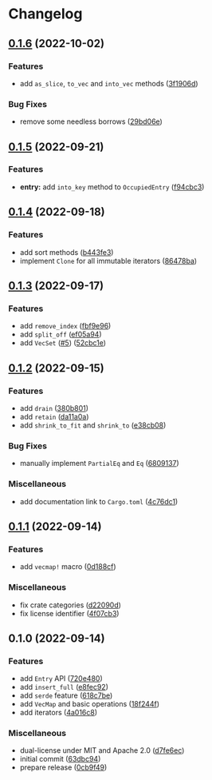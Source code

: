 # Changelog

## [0.1.6](https://github.com/martinohmann/vecmap-rs/compare/v0.1.5...v0.1.6) (2022-10-02)


### Features

* add `as_slice`, `to_vec` and `into_vec` methods ([3f1906d](https://github.com/martinohmann/vecmap-rs/commit/3f1906d45f0452ddb625a587f27adf0df47b64a8))


### Bug Fixes

* remove some needless borrows ([29bd06e](https://github.com/martinohmann/vecmap-rs/commit/29bd06e9634b181eeba0e23da319035a153794e7))

## [0.1.5](https://github.com/martinohmann/vecmap-rs/compare/v0.1.4...v0.1.5) (2022-09-21)


### Features

* **entry:** add `into_key` method to `OccupiedEntry` ([f94cbc3](https://github.com/martinohmann/vecmap-rs/commit/f94cbc376c053f9055ee2ac1a6f78eccc46189e1))

## [0.1.4](https://github.com/martinohmann/vecmap-rs/compare/v0.1.3...v0.1.4) (2022-09-18)


### Features

* add sort methods ([b443fe3](https://github.com/martinohmann/vecmap-rs/commit/b443fe37ab3fcf56bb9a15032c2a85324a67dfaf))
* implement `Clone` for all immutable iterators ([86478ba](https://github.com/martinohmann/vecmap-rs/commit/86478ba668ce7c4641f3ce76b9103b1da2b457ac))

## [0.1.3](https://github.com/martinohmann/vecmap-rs/compare/v0.1.2...v0.1.3) (2022-09-17)


### Features

* add `remove_index` ([fbf9e96](https://github.com/martinohmann/vecmap-rs/commit/fbf9e9674ffc3dafcc59e351a612054c508a9c67))
* add `split_off` ([ef05a94](https://github.com/martinohmann/vecmap-rs/commit/ef05a94571dff910b5f53d8f277ef23b840f7d42))
* add `VecSet` ([#5](https://github.com/martinohmann/vecmap-rs/issues/5)) ([52cbc1e](https://github.com/martinohmann/vecmap-rs/commit/52cbc1eb1e90abe2c3b453f7957b109465c8e5bb))

## [0.1.2](https://github.com/martinohmann/vecmap-rs/compare/v0.1.1...v0.1.2) (2022-09-15)


### Features

* add `drain` ([380b801](https://github.com/martinohmann/vecmap-rs/commit/380b801c75df8b847d90186d499c4a829b56331a))
* add `retain` ([da11a0a](https://github.com/martinohmann/vecmap-rs/commit/da11a0ad069bcef7d47275453f2844a7858bde14))
* add `shrink_to_fit` and `shrink_to` ([e38cb08](https://github.com/martinohmann/vecmap-rs/commit/e38cb08c0ed00a8cdad0e80ecff629e37582f6ec))


### Bug Fixes

* manually implement `PartialEq` and `Eq` ([6809137](https://github.com/martinohmann/vecmap-rs/commit/680913709db23fa14e592af5c6f3a362f4e4680a))


### Miscellaneous

* add documentation link to `Cargo.toml` ([4c76dc1](https://github.com/martinohmann/vecmap-rs/commit/4c76dc156b34e2fe2580035f9c3c67c645546439))

## [0.1.1](https://github.com/martinohmann/vecmap-rs/compare/v0.1.0...v0.1.1) (2022-09-14)


### Features

* add `vecmap!` macro ([0d188cf](https://github.com/martinohmann/vecmap-rs/commit/0d188cfc114eb9fba123fbbcb261a48ee717c908))


### Miscellaneous

* fix crate categories ([d22090d](https://github.com/martinohmann/vecmap-rs/commit/d22090db7a10bfe9233b7ba97c47752777ffbfaa))
* fix license identifier ([4f07cb3](https://github.com/martinohmann/vecmap-rs/commit/4f07cb30dc567153fa3ef71039273f01d4003194))

## 0.1.0 (2022-09-14)


### Features

* add `Entry` API ([720e480](https://github.com/martinohmann/vecmap-rs/commit/720e480782409ba0c6939b1647464e6d01a51302))
* add `insert_full` ([e8fec92](https://github.com/martinohmann/vecmap-rs/commit/e8fec923e5e5937725dc0bb1e7538740aa4e2273))
* add `serde` feature ([618c7be](https://github.com/martinohmann/vecmap-rs/commit/618c7be4753a3d929769b27a81556d352dda21f0))
* add `VecMap` and basic operations ([18f244f](https://github.com/martinohmann/vecmap-rs/commit/18f244f5d14e86965d7fefd7bbe95cca9f7e1765))
* add iterators ([4a016c8](https://github.com/martinohmann/vecmap-rs/commit/4a016c8785c77edb4b4a15ca6f5119e2fc7dcdaf))


### Miscellaneous

* dual-license under MIT and Apache 2.0 ([d7fe6ec](https://github.com/martinohmann/vecmap-rs/commit/d7fe6ec3a06efc4229f6017360de70f4f954e5f6))
* initial commit ([63dbc94](https://github.com/martinohmann/vecmap-rs/commit/63dbc946cb3f8c647e39612d53b19cf4493e8f1a))
* prepare release ([0cb9f49](https://github.com/martinohmann/vecmap-rs/commit/0cb9f497de2d088042c00a86568796d424c6841f))
